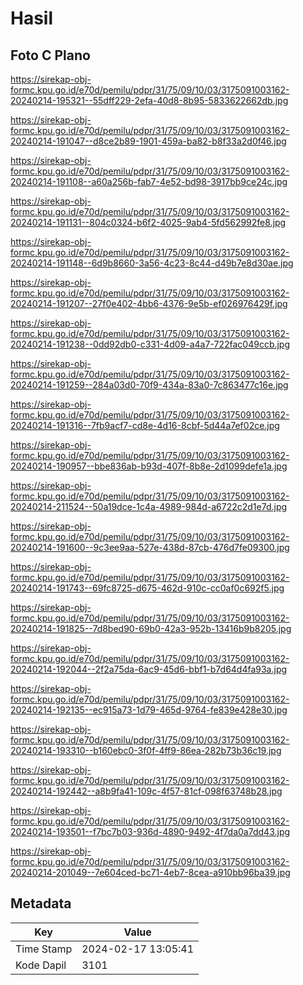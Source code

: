 # Hasil

## Foto C Plano

https://sirekap-obj-formc.kpu.go.id/e70d/pemilu/pdpr/31/75/09/10/03/3175091003162-20240214-195321--55dff229-2efa-40d8-8b95-5833622662db.jpg

https://sirekap-obj-formc.kpu.go.id/e70d/pemilu/pdpr/31/75/09/10/03/3175091003162-20240214-191047--d8ce2b89-1901-459a-ba82-b8f33a2d0f46.jpg

https://sirekap-obj-formc.kpu.go.id/e70d/pemilu/pdpr/31/75/09/10/03/3175091003162-20240214-191108--a60a256b-fab7-4e52-bd98-3917bb9ce24c.jpg

https://sirekap-obj-formc.kpu.go.id/e70d/pemilu/pdpr/31/75/09/10/03/3175091003162-20240214-191131--804c0324-b6f2-4025-9ab4-5fd562992fe8.jpg

https://sirekap-obj-formc.kpu.go.id/e70d/pemilu/pdpr/31/75/09/10/03/3175091003162-20240214-191148--6d9b8660-3a56-4c23-8c44-d49b7e8d30ae.jpg

https://sirekap-obj-formc.kpu.go.id/e70d/pemilu/pdpr/31/75/09/10/03/3175091003162-20240214-191207--27f0e402-4bb6-4376-9e5b-ef026976429f.jpg

https://sirekap-obj-formc.kpu.go.id/e70d/pemilu/pdpr/31/75/09/10/03/3175091003162-20240214-191238--0dd92db0-c331-4d09-a4a7-722fac049ccb.jpg

https://sirekap-obj-formc.kpu.go.id/e70d/pemilu/pdpr/31/75/09/10/03/3175091003162-20240214-191259--284a03d0-70f9-434a-83a0-7c863477c16e.jpg

https://sirekap-obj-formc.kpu.go.id/e70d/pemilu/pdpr/31/75/09/10/03/3175091003162-20240214-191316--7fb9acf7-cd8e-4d16-8cbf-5d44a7ef02ce.jpg

https://sirekap-obj-formc.kpu.go.id/e70d/pemilu/pdpr/31/75/09/10/03/3175091003162-20240214-190957--bbe836ab-b93d-407f-8b8e-2d1099defe1a.jpg

https://sirekap-obj-formc.kpu.go.id/e70d/pemilu/pdpr/31/75/09/10/03/3175091003162-20240214-211524--50a19dce-1c4a-4989-984d-a6722c2d1e7d.jpg

https://sirekap-obj-formc.kpu.go.id/e70d/pemilu/pdpr/31/75/09/10/03/3175091003162-20240214-191600--9c3ee9aa-527e-438d-87cb-476d7fe09300.jpg

https://sirekap-obj-formc.kpu.go.id/e70d/pemilu/pdpr/31/75/09/10/03/3175091003162-20240214-191743--69fc8725-d675-462d-910c-cc0af0c692f5.jpg

https://sirekap-obj-formc.kpu.go.id/e70d/pemilu/pdpr/31/75/09/10/03/3175091003162-20240214-191825--7d8bed90-69b0-42a3-952b-13416b9b8205.jpg

https://sirekap-obj-formc.kpu.go.id/e70d/pemilu/pdpr/31/75/09/10/03/3175091003162-20240214-192044--2f2a75da-6ac9-45d6-bbf1-b7d64d4fa93a.jpg

https://sirekap-obj-formc.kpu.go.id/e70d/pemilu/pdpr/31/75/09/10/03/3175091003162-20240214-192135--ec915a73-1d79-465d-9764-fe839e428e30.jpg

https://sirekap-obj-formc.kpu.go.id/e70d/pemilu/pdpr/31/75/09/10/03/3175091003162-20240214-193310--b160ebc0-3f0f-4ff9-86ea-282b73b36c19.jpg

https://sirekap-obj-formc.kpu.go.id/e70d/pemilu/pdpr/31/75/09/10/03/3175091003162-20240214-192442--a8b9fa41-109c-4f57-81cf-098f63748b28.jpg

https://sirekap-obj-formc.kpu.go.id/e70d/pemilu/pdpr/31/75/09/10/03/3175091003162-20240214-193501--f7bc7b03-936d-4890-9492-4f7da0a7dd43.jpg

https://sirekap-obj-formc.kpu.go.id/e70d/pemilu/pdpr/31/75/09/10/03/3175091003162-20240214-201049--7e604ced-bc71-4eb7-8cea-a910bb96ba39.jpg


## Metadata

| Key        | Value               |
| ---------- | ------------------- |
| Time Stamp | 2024-02-17 13:05:41 |
| Kode Dapil | 3101                |



